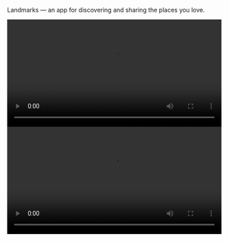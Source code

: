 Landmarks — an app for discovering and sharing the places you love. 

<video src="./Landmarks/Resources/Videos/video_01.mp4" width="500" controls>
  Your browser does not support the video tag.
</video>

<video src="./Landmarks/Resources/Videos/video_01.mp4" width="500" controls>
  Your browser does not support the video tag.
</video>
